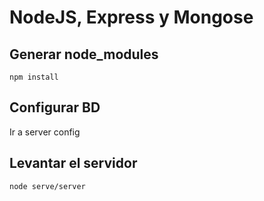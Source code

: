 # NodeJS, Express y Mongose

## Generar node_modules

```console
npm install 
```

## Configurar BD

Ir a server config

## Levantar el servidor

```console
node serve/server
```
